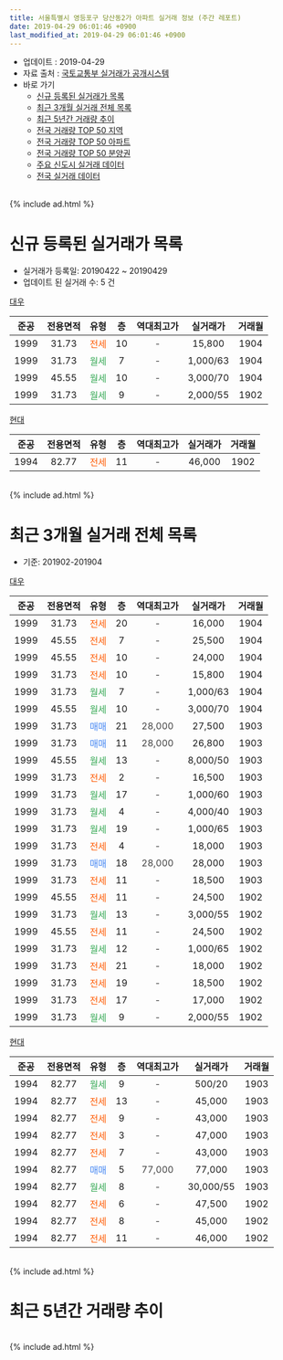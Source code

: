 ```yaml
---
title: 서울특별시 영등포구 당산동2가 아파트 실거래 정보 (주간 레포트)
date: 2019-04-29 06:01:46 +0900
last_modified_at: 2019-04-29 06:01:46 +0900
---
```


* 업데이트 : 2019-04-29
* 자료 출처 : [국토교통부 실거래가 공개시스템](http://rt.molit.go.kr)
* 바로 가기
    * [신규 등록된 실거래가 목록](#신규-등록된-실거래가-목록)
    * [최근 3개월 실거래 전체 목록](#최근-3개월-실거래-전체-목록)
    * [최근 5년간 거래량 추이](#최근-5년간-거래량-추이)
    * [전국 거래량 TOP 50 지역](https://inasie.github.io/apt-trade-info/최근-3개월-전국에서-가장-거래가-많이-발생한-지역)
    * [전국 거래량 TOP 50 아파트](https://inasie.github.io/apt-trade-info/최근-3개월-전국에서-가장-거래가-많이-발생한-아파트)
    * [전국 거래량 TOP 50 분양권](https://inasie.github.io/apt-trade-info/최근-3개월-전국에서-가장-거래가-많이-발생한-분양권)
    * [주요 신도시 실거래 데이터](https://inasie.github.io/apt-trade-info/주요-신도시)
    * [전국 실거래 데이터](https://inasie.github.io/apt-trade-info/전국)
<br>
{% include ad.html %}
<br>

# 신규 등록된 실거래가 목록
* 실거래가 등록일: 20190422 ~ 20190429
* 업데이트 된 실거래 수: 5 건


[대우](https://search.naver.com/search.naver?query=%EC%84%9C%EC%9A%B8%ED%8A%B9%EB%B3%84%EC%8B%9C+%EC%98%81%EB%93%B1%ED%8F%AC%EA%B5%AC+%EB%8B%B9%EC%82%B0%EB%8F%992%EA%B0%80+%EB%8C%80%EC%9A%B0)

|준공|전용면적|유형|층|역대최고가|실거래가|거래월|
|:---:|:---:|:---:|:---:|:---:|:---:|:---:|
|1999|31.73|<span style="color:#ff5a00">전세</span>|10|<span style="color:#444444">-</span>|15,800|1904|
|1999|31.73|<span style="color:#34a853">월세</span>|7|<span style="color:#444444">-</span>|1,000/63|1904|
|1999|45.55|<span style="color:#34a853">월세</span>|10|<span style="color:#444444">-</span>|3,000/70|1904|
|1999|31.73|<span style="color:#34a853">월세</span>|9|<span style="color:#444444">-</span>|2,000/55|1902|

[현대](https://search.naver.com/search.naver?query=%EC%84%9C%EC%9A%B8%ED%8A%B9%EB%B3%84%EC%8B%9C+%EC%98%81%EB%93%B1%ED%8F%AC%EA%B5%AC+%EB%8B%B9%EC%82%B0%EB%8F%992%EA%B0%80+%ED%98%84%EB%8C%80)

|준공|전용면적|유형|층|역대최고가|실거래가|거래월|
|:---:|:---:|:---:|:---:|:---:|:---:|:---:|
|1994|82.77|<span style="color:#ff5a00">전세</span>|11|<span style="color:#444444">-</span>|46,000|1902|


<br>
{% include ad.html %}
<br>

# 최근 3개월 실거래 전체 목록
* 기준: 201902-201904


[대우](https://search.naver.com/search.naver?query=%EC%84%9C%EC%9A%B8%ED%8A%B9%EB%B3%84%EC%8B%9C+%EC%98%81%EB%93%B1%ED%8F%AC%EA%B5%AC+%EB%8B%B9%EC%82%B0%EB%8F%992%EA%B0%80+%EB%8C%80%EC%9A%B0)

|준공|전용면적|유형|층|역대최고가|실거래가|거래월|
|:---:|:---:|:---:|:---:|:---:|:---:|:---:|
|1999|31.73|<span style="color:#ff5a00">전세</span>|20|<span style="color:#444444">-</span>|16,000|1904|
|1999|45.55|<span style="color:#ff5a00">전세</span>|7|<span style="color:#444444">-</span>|25,500|1904|
|1999|45.55|<span style="color:#ff5a00">전세</span>|10|<span style="color:#444444">-</span>|24,000|1904|
|1999|31.73|<span style="color:#ff5a00">전세</span>|10|<span style="color:#444444">-</span>|15,800|1904|
|1999|31.73|<span style="color:#34a853">월세</span>|7|<span style="color:#444444">-</span>|1,000/63|1904|
|1999|45.55|<span style="color:#34a853">월세</span>|10|<span style="color:#444444">-</span>|3,000/70|1904|
|1999|31.73|<span style="color:#4285f3">매매</span>|21|<span style="color:#444444">28,000</span>|27,500|1903|
|1999|31.73|<span style="color:#4285f3">매매</span>|11|<span style="color:#444444">28,000</span>|26,800|1903|
|1999|45.55|<span style="color:#34a853">월세</span>|13|<span style="color:#444444">-</span>|8,000/50|1903|
|1999|31.73|<span style="color:#ff5a00">전세</span>|2|<span style="color:#444444">-</span>|16,500|1903|
|1999|31.73|<span style="color:#34a853">월세</span>|17|<span style="color:#444444">-</span>|1,000/60|1903|
|1999|31.73|<span style="color:#34a853">월세</span>|4|<span style="color:#444444">-</span>|4,000/40|1903|
|1999|31.73|<span style="color:#34a853">월세</span>|19|<span style="color:#444444">-</span>|1,000/65|1903|
|1999|31.73|<span style="color:#ff5a00">전세</span>|4|<span style="color:#444444">-</span>|18,000|1903|
|1999|31.73|<span style="color:#4285f3">매매</span>|18|<span style="color:#444444">28,000</span>|28,000|1903|
|1999|31.73|<span style="color:#ff5a00">전세</span>|11|<span style="color:#444444">-</span>|18,500|1903|
|1999|45.55|<span style="color:#ff5a00">전세</span>|11|<span style="color:#444444">-</span>|24,500|1902|
|1999|31.73|<span style="color:#34a853">월세</span>|13|<span style="color:#444444">-</span>|3,000/55|1902|
|1999|45.55|<span style="color:#ff5a00">전세</span>|11|<span style="color:#444444">-</span>|24,500|1902|
|1999|31.73|<span style="color:#34a853">월세</span>|12|<span style="color:#444444">-</span>|1,000/65|1902|
|1999|31.73|<span style="color:#ff5a00">전세</span>|21|<span style="color:#444444">-</span>|18,000|1902|
|1999|31.73|<span style="color:#ff5a00">전세</span>|19|<span style="color:#444444">-</span>|18,500|1902|
|1999|31.73|<span style="color:#ff5a00">전세</span>|17|<span style="color:#444444">-</span>|17,000|1902|
|1999|31.73|<span style="color:#34a853">월세</span>|9|<span style="color:#444444">-</span>|2,000/55|1902|

[현대](https://search.naver.com/search.naver?query=%EC%84%9C%EC%9A%B8%ED%8A%B9%EB%B3%84%EC%8B%9C+%EC%98%81%EB%93%B1%ED%8F%AC%EA%B5%AC+%EB%8B%B9%EC%82%B0%EB%8F%992%EA%B0%80+%ED%98%84%EB%8C%80)

|준공|전용면적|유형|층|역대최고가|실거래가|거래월|
|:---:|:---:|:---:|:---:|:---:|:---:|:---:|
|1994|82.77|<span style="color:#34a853">월세</span>|9|<span style="color:#444444">-</span>|500/20|1903|
|1994|82.77|<span style="color:#ff5a00">전세</span>|13|<span style="color:#444444">-</span>|45,000|1903|
|1994|82.77|<span style="color:#ff5a00">전세</span>|9|<span style="color:#444444">-</span>|43,000|1903|
|1994|82.77|<span style="color:#ff5a00">전세</span>|3|<span style="color:#444444">-</span>|47,000|1903|
|1994|82.77|<span style="color:#ff5a00">전세</span>|7|<span style="color:#444444">-</span>|43,000|1903|
|1994|82.77|<span style="color:#4285f3">매매</span>|5|<span style="color:#444444">77,000</span>|77,000|1903|
|1994|82.77|<span style="color:#34a853">월세</span>|8|<span style="color:#444444">-</span>|30,000/55|1903|
|1994|82.77|<span style="color:#ff5a00">전세</span>|6|<span style="color:#444444">-</span>|47,500|1902|
|1994|82.77|<span style="color:#ff5a00">전세</span>|8|<span style="color:#444444">-</span>|45,000|1902|
|1994|82.77|<span style="color:#ff5a00">전세</span>|11|<span style="color:#444444">-</span>|46,000|1902|


<br>
{% include ad.html %}
<br>

# 최근 5년간 거래량 추이


<div style="width:100%;">
    <canvas id="deal_progress" height="200"></canvas>
</div>

<script>
new Chart(document.getElementById("deal_progress"), {
    type: 'line',
    data: {
        labels: ['201404','201405','201406','201407','201408','201409','201410','201411','201412','201501','201502','201503','201504','201505','201506','201507','201508','201509','201510','201511','201512','201601','201602','201603','201604','201605','201606','201607','201608','201609','201610','201611','201612','201701','201702','201703','201704','201705','201706','201707','201708','201709','201710','201711','201712','201801','201802','201803','201804','201805','201806','201807','201808','201809','201810','201811','201812','201901','201902','201903','201904'],
        datasets: [{
            label: '매매',
            pointRadius: 1,
            data: [6, 8, 9, 12, 5, 11, 10, 9, 6, 15, 16, 16, 11, 15, 14, 11, 13, 8, 8, 5, 6, 3, 7, 8, 9, 7, 9, 10, 8, 7, 8, 10, 3, 6, 9, 12, 9, 7, 6, 8, 3, 17, 7, 3, 10, 13, 14, 11, 5, 7, 4, 6, 7, 5, 7, 2, 1, 1, 0, 4, 0],
            borderColor: "rgba(255, 201, 14, 1)",
            backgroundColor: "rgba(255, 201, 14, 0.5)",
            fill: false,
            lineTension: 0
        },{
            label: '전월세',
            pointRadius: 1,
            data: [9, 12, 15, 10, 16, 16, 15, 17, 13, 19, 11, 13, 16, 11, 18, 13, 9, 10, 12, 9, 12, 15, 15, 21, 14, 7, 14, 10, 8, 17, 14, 14, 14, 11, 16, 23, 16, 17, 18, 10, 10, 15, 13, 16, 11, 13, 15, 13, 16, 15, 19, 19, 10, 15, 17, 17, 15, 16, 11, 13, 6],
            borderColor: "rgba(0, 141, 185, 1)",
            backgroundColor: "rgba(0, 141, 185, 0.5)",
            fill: false,
            lineTension: 0
        }
        ]
    },
    options: {
        responsive: true,
        title: {
            display: false
        },
        tooltips: {
            mode: 'index',
            intersect: false
        },
        hover: {
            mode: 'nearest',
            intersect: true
        },
        scales: {
            xAxes: [{
                display: true,
                scaleLabel: {
                    display: true,
                    labelString: '년/월'
                }
            }],
            yAxes: [{
                display: true,
                ticks: {
                    suggestedMin: 0,
                },
                scaleLabel: {
                    display: true,
                    labelString: '실거래 수'
                }
            }]
        }
    }
});

</script>


<br>
{% include ad.html %}
<br>

